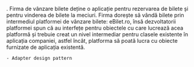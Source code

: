 . Firma de vânzare bilete deține o aplicație pentru rezervarea de bilete și pentru vinderea de bilete la meciuri. Firma dorește să vândă bilete prin intermediul platformei de vânzare bilete: eBilet.ro, însă dezvoltatorii platformei spun că au interfețe pentru obiectele cu care lucrează acea platformă și trebuie creat un nivel intermediar pentru clasele existente în aplicația companiei, astfel încât, platforma să poată lucra cu obiecte furnizate de aplicația existentă.

    - Adapter design pattern